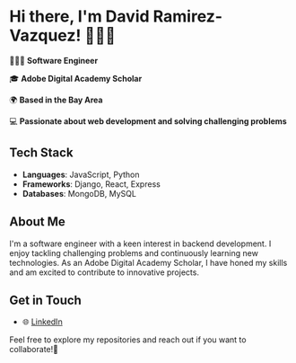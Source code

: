 # Hi there, I'm David Ramirez-Vazquez! 👋🏽😁

👨🏽‍💻 **Software Engineer**

🎓 **Adobe Digital Academy Scholar**

🌍 **Based in the Bay Area**

💻 **Passionate about web development and solving challenging problems**

## Tech Stack

- **Languages**: JavaScript, Python
- **Frameworks**: Django, React, Express
- **Databases**: MongoDB, MySQL

## About Me

I'm a software engineer with a keen interest in backend development. I enjoy tackling challenging problems and continuously learning new technologies. As an Adobe Digital Academy Scholar, I have honed my skills and am excited to contribute to innovative projects.

## Get in Touch

- 🌐 [LinkedIn](https://www.linkedin.com/in/davidrv1/)


Feel free to explore my repositories and reach out if you want to collaborate!🐙
